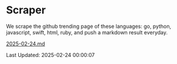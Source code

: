 # Scraper

We scrape the github trending page of these languages: go, python, javascript, swift, html, ruby, and push a markdown result everyday.

[2025-02-24.md](https://github.com/henson/Scraper/blob/master/2025-02-24.md)

Last Updated: 2025-02-24 00:00:07